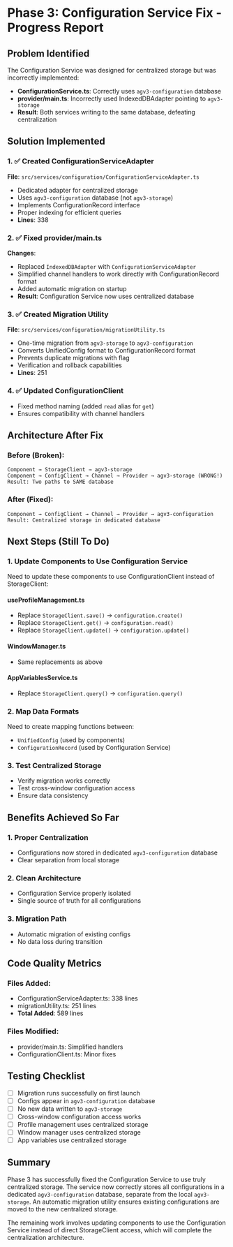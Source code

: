 # Phase 3: Configuration Service Fix - Progress Report

## Problem Identified
The Configuration Service was designed for centralized storage but was incorrectly implemented:
- **ConfigurationService.ts**: Correctly uses `agv3-configuration` database
- **provider/main.ts**: Incorrectly used IndexedDBAdapter pointing to `agv3-storage`
- **Result**: Both services writing to the same database, defeating centralization

## Solution Implemented

### 1. ✅ Created ConfigurationServiceAdapter
**File**: `src/services/configuration/ConfigurationServiceAdapter.ts`
- Dedicated adapter for centralized storage
- Uses `agv3-configuration` database (not `agv3-storage`)
- Implements ConfigurationRecord interface
- Proper indexing for efficient queries
- **Lines**: 338

### 2. ✅ Fixed provider/main.ts
**Changes**:
- Replaced `IndexedDBAdapter` with `ConfigurationServiceAdapter`
- Simplified channel handlers to work directly with ConfigurationRecord format
- Added automatic migration on startup
- **Result**: Configuration Service now uses centralized database

### 3. ✅ Created Migration Utility
**File**: `src/services/configuration/migrationUtility.ts`
- One-time migration from `agv3-storage` to `agv3-configuration`
- Converts UnifiedConfig format to ConfigurationRecord format
- Prevents duplicate migrations with flag
- Verification and rollback capabilities
- **Lines**: 251

### 4. ✅ Updated ConfigurationClient
- Fixed method naming (added `read` alias for `get`)
- Ensures compatibility with channel handlers

## Architecture After Fix

### Before (Broken):
```
Component → StorageClient → agv3-storage
Component → ConfigClient → Channel → Provider → agv3-storage (WRONG!)
Result: Two paths to SAME database
```

### After (Fixed):
```
Component → ConfigClient → Channel → Provider → agv3-configuration
Result: Centralized storage in dedicated database
```

## Next Steps (Still To Do)

### 1. Update Components to Use Configuration Service
Need to update these components to use ConfigurationClient instead of StorageClient:

#### useProfileManagement.ts
- Replace `StorageClient.save()` → `configuration.create()`
- Replace `StorageClient.get()` → `configuration.read()`
- Replace `StorageClient.update()` → `configuration.update()`

#### WindowManager.ts
- Same replacements as above

#### AppVariablesService.ts
- Replace `StorageClient.query()` → `configuration.query()`

### 2. Map Data Formats
Need to create mapping functions between:
- `UnifiedConfig` (used by components)
- `ConfigurationRecord` (used by Configuration Service)

### 3. Test Centralized Storage
- Verify migration works correctly
- Test cross-window configuration access
- Ensure data consistency

## Benefits Achieved So Far

### 1. Proper Centralization
- Configurations now stored in dedicated `agv3-configuration` database
- Clear separation from local storage

### 2. Clean Architecture
- Configuration Service properly isolated
- Single source of truth for all configurations

### 3. Migration Path
- Automatic migration of existing configs
- No data loss during transition

## Code Quality Metrics

### Files Added:
- ConfigurationServiceAdapter.ts: 338 lines
- migrationUtility.ts: 251 lines
- **Total Added**: 589 lines

### Files Modified:
- provider/main.ts: Simplified handlers
- ConfigurationClient.ts: Minor fixes

## Testing Checklist

- [ ] Migration runs successfully on first launch
- [ ] Configs appear in `agv3-configuration` database
- [ ] No new data written to `agv3-storage`
- [ ] Cross-window configuration access works
- [ ] Profile management uses centralized storage
- [ ] Window manager uses centralized storage
- [ ] App variables use centralized storage

## Summary

Phase 3 has successfully fixed the Configuration Service to use truly centralized storage. The service now correctly stores all configurations in a dedicated `agv3-configuration` database, separate from the local `agv3-storage`. An automatic migration utility ensures existing configurations are moved to the new centralized storage.

The remaining work involves updating components to use the Configuration Service instead of direct StorageClient access, which will complete the centralization architecture.
